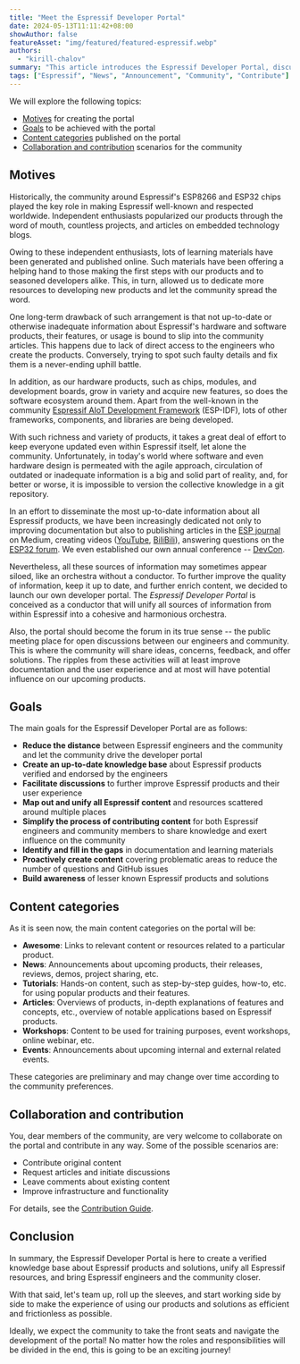 ```yaml
---
title: "Meet the Espressif Developer Portal"
date: 2024-05-13T11:11:42+08:00
showAuthor: false
featureAsset: "img/featured/featured-espressif.webp"
authors:
  - "kirill-chalov"
summary: "This article introduces the Espressif Developer Portal, discusses its purpose, the expected content, and how we--the community---can contribute and collaborate."
tags: ["Espressif", "News", "Announcement", "Community", "Contribute"]
---
```


We will explore the following topics:

- [Motives](#motives) for creating the portal
- [Goals](#goals) to be achieved with the portal
- [Content categories](#content-categories) published on the portal
- [Collaboration and contribution](#collaboration-and-contribution) scenarios for the community

## Motives

Historically, the community around Espressif's ESP8266 and ESP32 chips played the key role in making Espressif well-known and respected worldwide. Independent enthusiasts popularized our products through the word of mouth, countless projects, and articles on embedded technology blogs.

Owing to these independent enthusiasts, lots of learning materials have been generated and published online. Such materials have been offering a helping hand to those making the first steps with our products and to seasoned developers alike. This, in turn, allowed us to dedicate more resources to developing new products and let the community spread the word.

One long-term drawback of such arrangement is that not up-to-date or otherwise inadequate information about Espressif's hardware and software products, their features, or usage is bound to slip into the community articles. This happens due to lack of direct access to the engineers who create the products. Conversely, trying to spot such faulty details and fix them is a never-ending uphill battle.

In addition, as our hardware products, such as chips, modules, and development boards, grow in variety and acquire new features, so does the software ecosystem around them. Apart from the well-known in the community [Espressif AIoT Development Framework][ESP-IDF] (ESP-IDF), lots of other frameworks, components, and libraries are being developed.

[ESP-IDF]: https://idf.espressif.com/

With such richness and variety of products, it takes a great deal of effort to keep everyone updated even within Espressif itself, let alone the community. Unfortunately, in today's world where software and even hardware design is permeated with the agile approach, circulation of outdated or inadequate information is a big and solid part of reality, and, for better or worse, it is impossible to version the collective knowledge in a git repository.

In an effort to disseminate the most up-to-date information about all Espressif products, we have been increasingly dedicated not only to improving documentation but also to publishing articles in the [ESP journal][esp-journal] on Medium, creating videos ([YouTube][youtube-videos], [BiliBili][bilibili-videos]), answering questions on the [ESP32 forum][esp32-forum]. We even established our own annual conference -- [DevCon][devcon].

[youtube-videos]: https://www.youtube.com/@EspressifSystems
[bilibili-videos]: https://space.bilibili.com/538078399?spm_id_from=333.788.0.0
[esp32-forum]: https://esp32.com
[esp-journal]: https://blog.espressif.com
[devcon]: https://devcon.espressif.com

Nevertheless, all these sources of information may sometimes appear siloed, like an orchestra without a conductor. To further improve the quality of information, keep it up to date, and further enrich content, we decided to launch our own developer portal. The _Espressif Developer Portal_ is conceived as a conductor that will unify all sources of information from within Espressif into a cohesive and harmonious orchestra.

Also, the portal should become the forum in its true sense -- the public meeting place for open discussions between our engineers and community. This is where the community will share ideas, concerns, feedback, and offer solutions. The ripples from these activities will at least improve documentation and the user experience and at most will have potential influence on our upcoming products.


## Goals

The main goals for the Espressif Developer Portal are as follows:

- **Reduce the distance** between Espressif engineers and the community and let the community drive the developer portal
- **Create an up-to-date knowledge base** about Espressif products verified and endorsed by the engineers
- **Facilitate discussions** to further improve Espressif products and their user experience
- **Map out and unify all Espressif content** and resources scattered around multiple places
- **Simplify the process of contributing content** for both Espressif engineers and community members to share knowledge and exert influence on the community
- **Identify and fill in the gaps** in documentation and learning materials
- **Proactively create content** covering problematic areas to reduce the number of questions and GitHub issues
- **Build awareness** of lesser known Espressif products and solutions


## Content categories

As it is seen now, the main content categories on the portal will be:

- **Awesome**: Links to relevant content or resources related to a particular product.
- **News**: Announcements about upcoming products, their releases, reviews, demos, project sharing, etc.
- **Tutorials**: Hands-on content, such as step-by-step guides, how-to, etc. for using popular products and their features.
- **Articles**: Overviews of products, in-depth explanations of features and concepts, etc., overview of notable applications based on Espressif products.
- **Workshops**: Content to be used for training purposes, event workshops, online webinar, etc.
- **Events**: Announcements about upcoming internal and external related events.

These categories are preliminary and may change over time according to the community preferences.

## Collaboration and contribution

You, dear members of the community, are very welcome to collaborate on the portal and contribute in any way. Some of the possible scenarios are:

- Contribute original content
- Request articles and initiate discussions
- Leave comments about existing content
- Improve infrastructure and functionality

For details, see the [Contribution Guide](../../pages/contribution-guide/).


## Conclusion

In summary, the Espressif Developer Portal is here to create a verified knowledge base about Espressif products and solutions, unify all Espressif resources, and bring Espressif engineers and the community closer.

With that said, let's team up, roll up the sleeves, and start working side by side to make the experience of using our products and solutions as efficient and frictionless as possible.

Ideally, we expect the community to take the front seats and navigate the development of the portal! No matter how the roles and responsibilities will be divided in the end, this is going to be an exciting journey!
